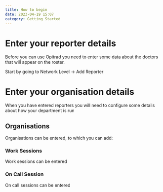 ```yaml
---
title: How to begin
date: 2023-04-19 15:07
category: Getting Started
---
```

# Enter your reporter details

B﻿efore you can use Opitrad you need to enter some data about the doctors that will appear on the roster.

S﻿tart by going to Network Level -> Add Reporter

# Enter your organisation details

When you have entered reporters you will need to configure some details about how your department is run

## Organisations

O﻿rganisations can be entered, to which you can add:

### Work Sessions

W﻿ork sessions can be entered

### On Call Session

O﻿n call sessions can be entered